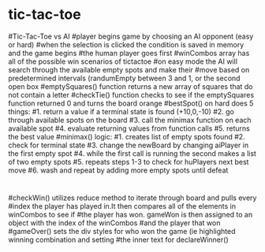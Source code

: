 # tic-tac-toe
#Tic-Tac-Toe vs AI
#player begins game by choosing an AI opponent (easy or hard)
#when the selection is clicked the condition is saved in memory and the game begins
#the human player goes first
#winCombos array has all of the possible win scenarios of tictactoe
#on easy mode the AI will search through the available empty spots and make their
#move based on predetermined intervals (randumEmpty between 3 and 1, or the second open box 
#emptySquares() function returns a new array of squares that do not contain a letter
#checkTie() function checks to see if the emptySquares function returned 0 and turns the board orange
#bestSpot() on hard does 5 things:
#1. return a value if a terminal state is found (+10,0,-10)
#2. go through available spots on the board
#3. call the minimax function on each available spot
#4. evaluate returning values from function calls
#5. returns the best value
#minimax() logic:
#1. creates list of empty spots found
#2. check for terminal state
#3. change the newBoard by changing aiPlayer in the first empty spot
#4. while the first call is running the second makes a list of two empty spots
#5. repeats steps 1-3 to check for huPlayers next best move
#6. wash and repeat by adding more empty spots until defeat
#
#checkWin() utilizes reduce method to iterate through board and pulls every
#index the player has played in.It then compares all of the elements in winCombos to see if 
#the player has won. gameWon is then assigned to an object with the index of the winCombos
#and the player that won
#gameOver() sets the div styles for who won the game (ie highlighted winning combination and setting
#the inner text for declareWinner()
#
#
